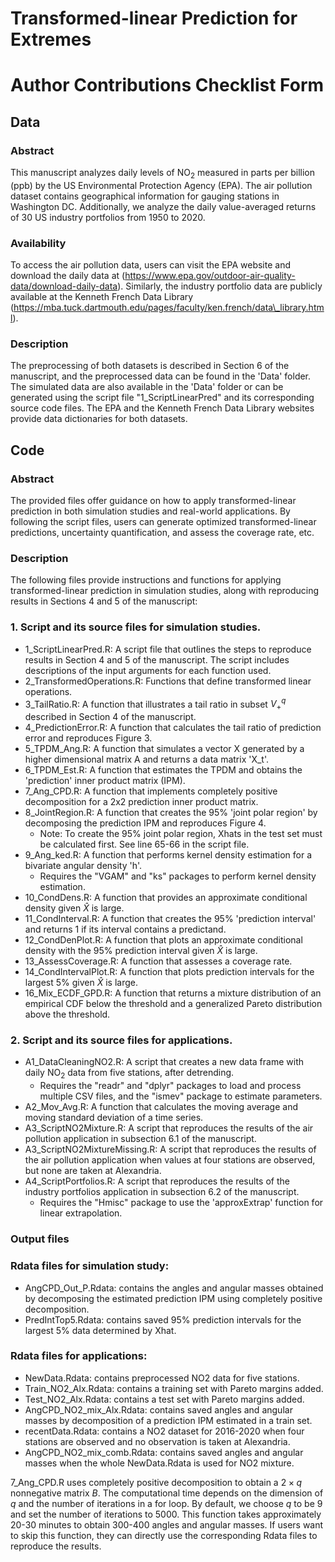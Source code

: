 # Transformed-linear Prediction for Extremes

# Author Contributions Checklist Form

## Data

### Abstract
This manuscript analyzes daily levels of $\text{NO}_2$ measured in parts per billion (ppb) by the US Environmental Protection Agency (EPA).
The air pollution dataset contains geographical information for gauging stations in Washington DC.
Additionally, we analyze the daily value-averaged returns of 30 US industry portfolios from 1950 to 2020.

### Availability
To access the air pollution data, users can visit the EPA website and download the daily data at (https://www.epa.gov/outdoor-air-quality-data/download-daily-data). Similarly, the industry portfolio data are publicly available at the Kenneth French Data Library (https://mba.tuck.dartmouth.edu/pages/faculty/ken.french/data\_library.html).

### Description
The preprocessing of both datasets is described in Section 6 of the manuscript, and the preprocessed data can be found in the 'Data' folder. The simulated data are also available in the 'Data' folder or can be generated using the script file "1_ScriptLinearPred" and its corresponding source code files. The EPA and the Kenneth French Data Library websites provide data dictionaries for both datasets.

## Code

### Abstract
The provided files offer guidance on how to apply transformed-linear prediction in both simulation studies and real-world applications. By following the script files, users can generate optimized transformed-linear predictions, uncertainty quantification, and assess the coverage rate, etc.

### Description
The following files provide instructions and functions for applying transformed-linear prediction in simulation studies, along with reproducing results in Sections 4 and 5 of the manuscript:

### 1. Script and its source files for simulation studies.

* 1_ScriptLinearPred.R: A script file that outlines the steps to reproduce results in Section 4 and 5 of the manuscript. The script includes descriptions of the input arguments for each function used.
* 2_TransformedOperations.R: Functions that define transformed linear operations.
* 3_TailRatio.R: A function that illustrates a tail ratio in subset $V_+^q$ described in Section 4 of the manuscript.
* 4_PredictionError.R: A function that calculates the tail ratio of prediction error and reproduces Figure 3. 
* 5_TPDM_Ang.R: A function that simulates a vector X generated by a higher dimensional matrix A and returns a data matrix 'X_t'. 
* 6_TPDM_Est.R: A function that estimates the TPDM and obtains the 'prediction' inner product matrix (IPM).
* 7_Ang_CPD.R: A function that implements completely positive decomposition for a 2x2 prediction inner product matrix.
* 8_JointRegion.R: A function that creates the 95% 'joint polar region' by decomposing the prediction IPM and reproduces Figure 4.
    * Note: To create the 95% joint polar region, Xhats in the test set must be calculated first. See line 65-66 in the script file.
* 9_Ang_ked.R: A function that performs kernel density estimation for a bivariate angular density 'h'.
    * Requires the "VGAM" and "ks" packages to perform kernel density estimation.
* 10_CondDens.R: A function that provides an approximate conditional density given $\hat{X}$ is large.
* 11_CondInterval.R: A function that creates the 95% 'prediction interval' and returns 1 if its interval contains a predictand.
* 12_CondDenPlot.R: A function that plots an approximate conditional density with the 95% prediction interval given $\hat{X}$ is large.
* 13_AssessCoverage.R: A function that assesses a coverage rate.
* 14_CondIntervalPlot.R: A function that plots prediction intervals for the largest 5% given $\hat{X}$ is large.
* 16_Mix_ECDF_GPD.R: A function that returns a mixture distribution of an empirical CDF below the threshold and a generalized Pareto distribution above the threshold.

### 2. Script and its source files for applications.
* A1_DataCleaningNO2.R: A script that creates a new data frame with daily $\text{NO}_2$ data from five stations, after detrending.
    * Requires the "readr" and "dplyr" packages to load and process multiple CSV files, and the "ismev" package to estimate parameters.
* A2_Mov_Avg.R: A function that calculates the moving average and moving standard deviation of a time series.
* A3_ScriptNO2Mixture.R: A script that reproduces the results of the air pollution application in subsection 6.1 of the manuscript.
* A3_ScriptNO2MixtureMissing.R: A script that reproduces the results of the air pollution application when values at four stations are observed, but none are taken at Alexandria.
* A4_ScriptPortfolios.R: A script that reproduces the results of the industry portfolios application in subsection 6.2 of the manuscript.
    * Requires the "Hmisc" package to use the 'approxExtrap' function for linear extrapolation.

### Output files
### Rdata files for simulation study:
* AngCPD_Out_P.Rdata: contains the angles and angular masses obtained by decomposing the estimated prediction IPM using completely positive decomposition.
* PredIntTop5.Rdata: contains saved 95% prediction intervals for the largest 5% data determined by Xhat.

### Rdata files for applications:
* NewData.Rdata: contains preprocessed NO2 data for five stations.
* Train_NO2_Alx.Rdata: contains a training set with Pareto margins added.
* Test_NO2_Alx.Rdata: contains a test set with Pareto margins added.
* AngCPD_NO2_mix_Alx.Rdata: contains saved angles and angular masses by decomposition of a prediction IPM estimated in a train set.
* recentData.Rdata: contains a NO2 dataset for 2016-2020 when four stations are observed and no observation is taken at Alexandria.
* AngCPD_NO2_mix_comb.Rdata: contains saved angles and angular masses when the whole NewData.Rdata is used for NO2 mixture.

7_Ang_CPD.R uses completely positive decomposition to obtain a $2 \times q$ nonnegative matrix $B$. The computational time depends on the dimension of $q$ and the number of iterations in a for loop. By default, we choose $q$ to be 9 and set the number of iterations to 5000. This function takes approximately 20-30 minutes to obtain 300-400 angles and angular masses. If users want to skip this function, they can directly use the corresponding Rdata files to reproduce the results.




